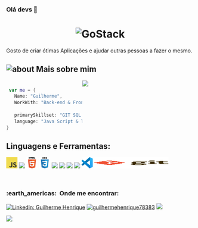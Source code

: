 ### Olá devs 👋

<h1 align="center">
  <img alt="GoStack" src="https://rocketseat-cdn.s3-sa-east-1.amazonaws.com/masterclass.png" width="120px" />
</h1>

Gosto de criar ótimas Aplicações e ajudar outras pessoas a fazer o mesmo.

## <img width="45" alt="about" src="https://raw.github.com/elizarov/elizarov/master/about.png"> Mais sobre mim

<img align="right" width="300" src="https://i2.wp.com/allhtaccess.info/wp-content/uploads/2018/03/programming.gif?fit=1281%2C716&ssl=1" />

```kotlin

 var me = {
   Name: "Guilherme",
   WorkWith: "Back-end & Front-end",

   primarySkillset: "GIT SQL HTML CSS JS TS REACTJS API'S DBS JEST(TESTS) DOCKER",
   language: "Java Script & Type Script(Both Sides)" 
}
```


## **Linguagens e Ferramentas:**  

<code><img height="30" src="https://raw.githubusercontent.com/github/explore/80688e429a7d4ef2fca1e82350fe8e3517d3494d/topics/javascript/javascript.png"></code>
<code><img height="30" src="https://iconape.com/wp-content/png_logo_vector/typescript.png"></code>
<code><img height="30" src="https://raw.githubusercontent.com/github/explore/80688e429a7d4ef2fca1e82350fe8e3517d3494d/topics/html/html.png"></code>
<code><img height="30" src="https://raw.githubusercontent.com/github/explore/80688e429a7d4ef2fca1e82350fe8e3517d3494d/topics/css/css.png"></code>
<code><img height="30" src="https://www.pngkit.com/png/full/66-667065_js-club-new-balance-png-logo-node-js.png"></code>
<code><img height="30" src="https://www.docker.com/sites/default/files/d8/styles/role_icon/public/2019-07/Docker-Logo-White-RGB_Vertical-BG_0.png?itok=8Tuac9I3"></code>
<code><img height="30" src="https://img.portalgsti.com.br/wEI6E7oEXKKpMkAB3o6BxykteOU=/480x250/https://www.portalgsti.com.br/media/uploads/article/2016/08/01/curso-sql.png"></code>
<code><img height="30" src="https://e7.pngegg.com/pngimages/250/100/png-clipart-linux-linux.png"></code>
<code><img height="30" src="https://raw.githubusercontent.com/github/explore/80688e429a7d4ef2fca1e82350fe8e3517d3494d/topics/visual-studio-code/visual-studio-code.png"></code>
<code><img height="30" width="200" src="https://raw.githubusercontent.com/github/explore/80688e429a7d4ef2fca1e82350fe8e3517d3494d/topics/git/git.png"></code>


<br>

<h3> :earth_americas: &nbsp;Onde me encontrar: </h3> 

[![Linkedin: Guilherme Henrique](https://img.shields.io/badge/-USERNAME-blue?style=flat-square&logo=Linkedin&logoColor=white&link=https://www.linkedin.com/in/guilherme-henrique-0bb264204/)](https://www.linkedin.com/in/guilherme-henrique-0bb264204/)
[![guilhermehenrique78383](https://img.shields.io/badge/-seuemail@email.com-006bed?style=flat-square&logo=Gmail&logoColor=white&link=mailto:SEU-EMAIL)](mailto:guilhermehenrique78383@gmail.com)
<a href="https://www.instagram.com/jovemprogramador16/" target="_blank"><img src="https://img.shields.io/badge/-Instagram-%23E4405F?style=for-the-badge&logo=instagram&logoColor=white" target="_blank" height="21"></a> 

<a href="https://guilherme2014-ai.github.io/my-portifolio/" target="_blank"><img src="https://cdn.discordapp.com/attachments/857701858655076402/956323439151571016/unknown.png" target="_blank" height="135"></a> 

